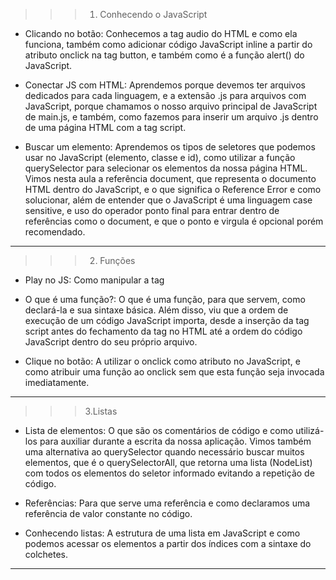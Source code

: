 >>> 1. Conhecendo o JavaScript

* Clicando no botão:
Conhecemos a tag audio do HTML e como ela funciona, também como adicionar código JavaScript inline a partir do atributo onclick na tag button, e também como é a função alert() do JavaScript.

* Conectar JS com HTML:
Aprendemos porque devemos ter arquivos dedicados para cada linguagem, e a extensão .js para arquivos com JavaScript, porque chamamos o nosso arquivo principal de JavaScript de main.js, e também, como fazemos para inserir um arquivo .js dentro de uma página HTML com a tag script.

* Buscar um elemento:
Aprendemos os tipos de seletores que podemos usar no JavaScript (elemento, classe e id), como utilizar a função querySelector para selecionar os elementos da nossa página HTML. Vimos nesta aula a referência document, que representa o documento HTML dentro do JavaScript, e o que significa o Reference Error e como solucionar, além de entender que o JavaScript é uma linguagem case sensitive, e uso do operador ponto final para entrar dentro de referências como o document, e que o ponto e virgula é opcional porém recomendado.

----------------------------------------------------------------------------------------------------------
>>> 2. Funções

* Play no JS:
Como manipular a tag <audio> do HTML através do JavaScript, como selecionar um elemento a partir de um seletor de id e a reproduzir um som a partir da função play(). Além disso, viu também como os erros são apresentados na aba Console da ferramenta DevTools.

* O que é uma função?:
O que é uma função, para que servem, como declará-la e sua sintaxe básica. Além disso, viu que a ordem de execução de um código JavaScript importa, desde a inserção da tag script antes do fechamento da tag </body> no HTML até a ordem do código JavaScript dentro do seu próprio arquivo.

* Clique no botão:
A utilizar o onclick como atributo no JavaScript, e como atribuir uma função ao onclick sem que esta função seja invocada imediatamente.

----------------------------------------------------------------------------------------------------------

>>> 3.Listas

* Lista de elementos:
O que são os comentários de código e como utilizá-los para auxiliar durante a escrita da nossa aplicação. Vimos também uma alternativa ao querySelector quando necessário buscar muitos elementos, que é o querySelectorAll, que retorna uma lista (NodeList) com todos os elementos do seletor informado evitando a repetição de código.

* Referências:
Para que serve uma referência e como declaramos uma referência de valor constante no código.

* Conhecendo listas:
A estrutura de uma lista em JavaScript e como podemos acessar os elementos a partir dos índices com a sintaxe do colchetes.

----------------------------------------------------------------------------------------------------------